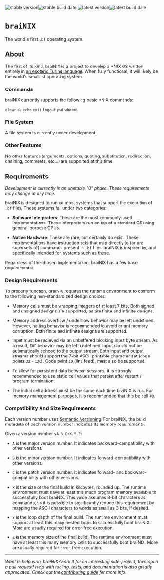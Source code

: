 ![stable version]![stable build date]
![latest version]![latest build date]

`braiNIX`
=========

The world's first `.bf` operating system.

About
-----

The first of its kind, braiNIX is a project to develop a \*NIX OS written
entirely in [an esoteric Turing language]. When fully functional, it will likely
be the world's smallest operating system.

### Commands

braiNIX currently supports the following basic \*NIX commands:

`clear` `du` `echo` `exit` `logout` `pwd` `whoami`

### File System

A file system is currently under development.

### Other Features

No other features (arguments, options, quoting, substitution, redirection,
chaining, comments, etc...) are supported at this time.


Requirements
------------

_Development is currently in an unstable "0" phase. These requirements may
change at any time._

braiNIX is designed to run on most systems that support the execution of `.bf`
files. These systems fall under two categories:

- **Software Interpreters**: These are the most commonly-used implementations.
These interpreters run on top of a standard OS using general-purpose CPUs.

- **Native Hardware**: These are rare, but certainly do exist. These
implementations have instruction sets that map directly to (or are supersets of)
commands present in `.bf` files. braiNIX is inspired by, and specifically
intended for, systems such as these.

Regardless of the chosen implementation, braiNIX has a few base requirements:

### Design Requirements

To properly function, braiNIX requires the runtime environment to conform to the
following non-standardized design choices:

- Memory cells must be wrapping integers of at least 7 bits. Both signed and
unsigned designs are supported, as are finite and infinite designs.

- Memory address overflow / underflow behavior may be left undefined. However,
halting behavior is recommended to avoid errant memory corruption. Both finite
and infinite designs are supported.

- Input must be recieved via an unbuffered blocking input byte stream. As a
result, `EOF` behavior may be left undefined. Input should not be automatically
echoed to the output stream. Both input and output streams should support the
7-bit ASCII printable character set (code points `32` - `126`). Code point `10`
(line feed), must also be supported.

- To allow for persistent data between sessions, it is strongly recommended to
use static cell values that persist after restart / program termination.

- The initial cell address must be the same each time braiNIX is run. For memory
management purposes, it is recommended that this be cell `#0`.

### Compatibility And Size Requirements

Each version number uses [Semantic Versioning]. For braiNIX, the build metadata
of each version number indicates its memory requirements.

Given a version number `vA.B.C+X.Y.Z`:

- `A` is the major version number. It indicates backward-compatibility with
  other versions.

- `B` is the minor version number. It indicates forward-compatibility with
  other versions.

- `C` is the patch version number. It indicates forward- and
  backward-compatibility with other versions.

- `X` is the size of the final build in kilobytes, rounded up. The runtime
  environment must have at least this much program memory available to
  successfully boot braiNIX. This value assumes 8-bit characters as commands,
  so it is possible to significantly reduce this requirement by mapping the
  ASCII characters to words as small as 3 bits, if desired.

- `Y` is the loop depth of the final build. The runtime environment must support
  at least this many nested loops to successfully boot braiNIX. More are usually
  required for error-free execution.

- `Z` is the memory size of the final build. The runtime environment must have
  at least this many memory cells to successfully boot braiNIX. More are usually
  required for error-free execution.

--------------------------------------------------------------------------------

_Want to help write braiNIX? Fork it for an interesting side-project, then open
a pull request! Help with tooling, tests, and documentation is also greatly
appreciated. Check out the [contributing guide] for more info._

[stable version]:
https://img.shields.io/github/release/brandtbucher/brainix.svg?style=for-the-badge&label=stable

[stable build date]:
https://img.shields.io/github/release-date/brandtbucher/brainix.svg?style=for-the-badge&label=built

[latest version]:
https://img.shields.io/github/release/brandtbucher/brainix/all.svg?style=for-the-badge&label=latest

[latest build date]:
https://img.shields.io/github/release-date-pre/brandtbucher/brainix.svg?style=for-the-badge&label=built

[an esoteric Turing language]:
https://en.wikipedia.org/wiki/brainfuck

[Semantic Versioning]:
https://semver.org

[contributing guide]:
../docs/CONTRIBUTING.md
